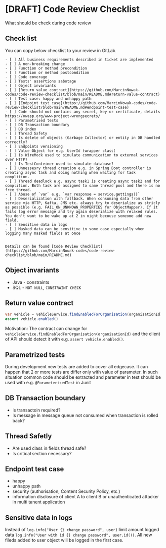 # [DRAFT] Code Review Checklist
What should be check during code review

## Check list

You can copy below checklist to your review in GitLab.

```
- [ ] All business requirements described in ticket are implemented
- [ ] A non-breaking change
- [ ] Function or method precondition
- [ ] Function or method postcondition
- [ ] Code coverage
- [ ] Tests' assertions sabotage
- [ ] Object invariants
- [ ] [Return value contract](https://github.com/MarcinNowak-codes/code-review-checklist/blob/main/README.md#return-value-contract)
- [ ] Test case: happy and unhappy path
- [ ] [Endpoint test case](https://github.com/MarcinNowak-codes/code-review-checklist/blob/main/README.md#endpoint-test-case)
- [ ] Code should not contains any secret, key or certificate, details https://owasp.org/www-project-wrongsecrets/
- [ ] Parametrised tests
- [ ] DB Transaction boundary
- [ ] DB index
- [ ] Thread Safety
- [ ] Is delete of objects (Garbage Collector) or entity in DB handled correctly?
- [ ] Endpoints versioning
- [ ] Value Object for e.g. UserId (wrapper class)
- [ ] Is WireMock used to simulate communication to external services over HTTP?
- [ ] Is TestConteiner used to simulate database?
- [ ] Unnessesry thread creation e.g. in Spring Boot controller is creating async task and doing nothing when waiting for task complition. 
- [ ] Thread deadlock e.g. async task1 is creating async task2 and for complition. Both task are assigned to same thread pool and there is no free thread.
- [ ] Abuse of `var` e.g. `var response = service.gettings()`
- [ ] Deserialization with fallback. When consuming data from other service via HTTP, Kafka, JMS etc. always try to deserialize as stricly as possible (e.g. FAIL_ON_UNKNOWN_PROPERTIES for ObjectMapper). If it fails log error message and try again deserialize with relaxed rules. You don't want to be wake up at 2 in night becouse someone add new field.
- [ ] Sensitive data in logs
- [ ] Masked data can be sensitive in some case especially when logging many masked fields at once


Details can be found [Code Review Checklist](https://github.com/MarcinNowak-codes/code-review-checklist/blob/main/README.md)
```

## Object invariants

* Java - constraints
* SQL - `NOT NULL`, `CONSTRAINT CHECK`

## Return value contract

```java
var vehicle = vehicleService.findEnabledForOrganisation(organisationId)
assert vehicle.enabled()
```

Motivation:
The contract can change for `vehicleService.findEnabledForOrganisation(organisationId)` and the client of API should detect it with e.g. `assert vehicle.enabled()`.


## Parametrized tests

During development new tests are added to cover all edgecase. It can happen that 2 or more tests are differ only with value of parameter. In such situation common code should be extracted and parameter in test should be used with e.g. `@ParameterizedTest` in Junit 

## DB Transaction boundary ##

- Is transactoin required?
- Is message in message queue not consumed when transaction is rolled back?

## Thread Safetly ##

- Are used class in fields thread safe?
- Is critical section necessary?


## Endpoint test case

- happy
- unhappy path
- security (authorisation, Content Security Policy, etc.)
- information disclosure of client A to client B or unauthenticated attacker in multi tanent application

## Sensitive data in logs

Instead of `log.info("User {} change password", user)` limit amount logged data `log.info("User with id {} change password", user.id())`. All new fileds added to user object will be logged in the first case.


